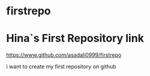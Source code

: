 # firstrepo

# Hina`s First Repository link
https://www.github.com/asadali0999/firstrepo

i want to create my first repository on github
